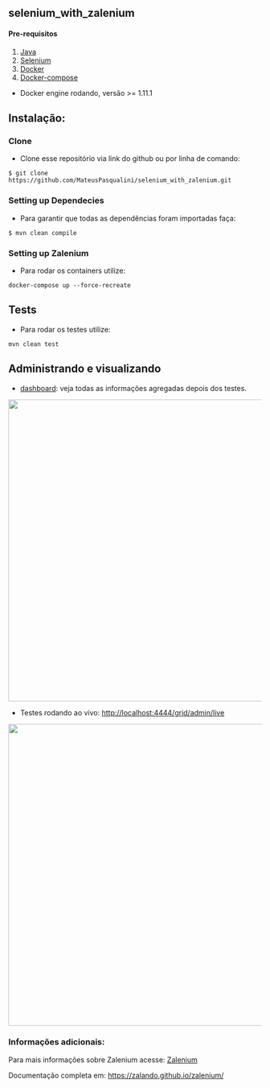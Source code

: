 ## selenium_with_zalenium


#### Pre-requisitos

1. [Java](https://openjdk.java.net/)
2. [Selenium](https://www.seleniumhq.org/)
3. [Docker](https://www.docker.com/)
4. [Docker-compose](https://docs.docker.com/compose/)
* Docker engine rodando, versão >= 1.11.1

## Instalação:
### Clone
- Clone esse repositório via link do github ou por linha de comando:
```
$ git clone https://github.com/MateusPasqualini/selenium_with_zalenium.git
```

### Setting up Dependecies
- Para garantir que todas as dependências foram importadas faça:
```
$ mvn clean compile 
```
### Setting up Zalenium
- Para rodar os containers utilize:
```
docker-compose up --force-recreate
```
## Tests
- Para rodar os testes utilize:
```
mvn clean test
```
## Administrando e visualizando
* [dashboard](http://localhost:4444/dashboard): veja todas as informações agregadas depois dos testes.
<p align="center">
    <img id="dashboard" width="600" src="https://raw.githubusercontent.com/zalando/zalenium/master/docs/img/dashboard.gif" />
  </p>
  
* Testes rodando ao vivo: [http://localhost:4444/grid/admin/live](http://localhost:4444/grid/admin/live)
<p align="center">
  <img id="live-preview" width="600" src="https://raw.githubusercontent.com/zalando/zalenium/master/docs/img/live_preview.gif" />
</p>

### Informações adicionais:
Para mais informações sobre Zalenium acesse: [Zalenium](https://opensource.zalando.com/zalenium/#docker)

Documentação completa em: https://zalando.github.io/zalenium/
